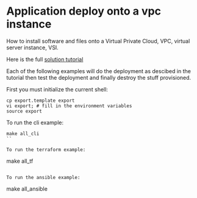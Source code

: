 # Application deploy onto a vpc instance
How to install software and files onto a Virtual Private Cloud, VPC, virtual server instance, VSI.

Here is the full [solution tutorial](https://cloud.ibm.com/docs/vpc-app-deploy?topic=solution-tutorials-vpc-app-deploy)

Each of the following examples will do the deployment as descibed in the tutorial then test the deployment and finally destroy the stuff provisioned.


First you must initialize the current shell:
```
cp export.template export
vi export; # fill in the environment variables
source export
```

To run the cli example:
```
make all_cli
``

To run the terraform example:
```
make all_tf
```

To run the ansible example:
```
make all_ansible
```

